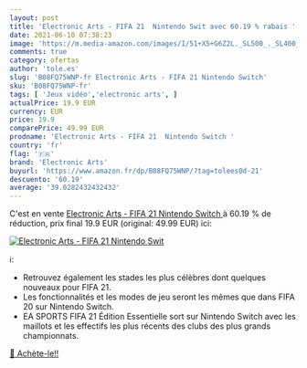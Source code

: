 ```yaml
---
layout: post
title: 'Electronic Arts - FIFA 21  Nintendo Swit avec 60.19 % rabais '
date: 2021-06-10 07:38:23
image: 'https://m.media-amazon.com/images/I/51+X5+G6Z2L._SL500_._SL400_.jpg'
comments: true
category: ofertas
author: 'tole.es'
slug: 'B08FQ75WNP-fr Electronic Arts - FIFA 21 Nintendo Switch'
sku: 'B08FQ75WNP-fr'
tags: [ 'Jeux vidéo','electronic arts', ]
actualPrice: 19.9 EUR
currency: EUR
price: 19.9
comparePrice: 49.99 EUR
prodname: 'Electronic Arts - FIFA 21  Nintendo Switch '
country: 'fr'
flag: '🇫🇷'
brand: 'Electronic Arts'
buyurl: 'https://www.amazon.fr/dp/B08FQ75WNP/?tag=tolees0d-21'
descuento: '60.19'
average: '39.0282432432432'
---
```


C'est en vente [Electronic Arts - FIFA 21  Nintendo Switch ](https://www.amazon.fr/dp/B08FQ75WNP/?tag=tolees0d-21)  à  60.19 % de réduction, prix final  19.9 EUR (original: 49.99 EUR) ici:

[![Electronic Arts - FIFA 21  Nintendo Swit](https://m.media-amazon.com/images/I/51+X5+G6Z2L._SL500_._SL400_.jpg)](https://www.amazon.fr/dp/B08FQ75WNP/?tag=tolees0d-21)

ℹ️:

- Retrouvez également les stades les plus célèbres dont quelques nouveaux pour FIFA 21.
- Les fonctionnalités et les modes de jeu seront les mêmes que dans FIFA 20 sur Nintendo Switch.
- EA SPORTS FIFA 21 Édition Essentielle sort sur Nintendo Switch avec les maillots et les effectifs les plus récents des clubs des plus grands championnats.

[🛒 Achète-le!!](https://www.amazon.fr/dp/B08FQ75WNP/?tag=tolees0d-21)
